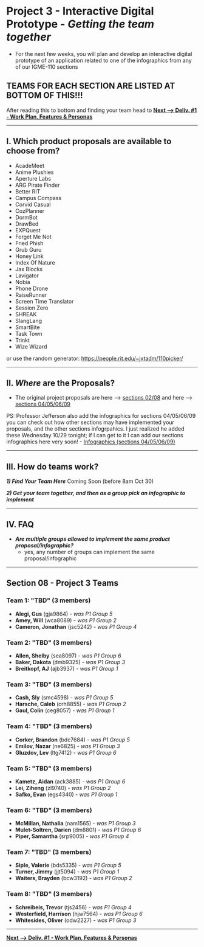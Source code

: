 # Project 3 - Interactive Digital Prototype - *Getting the team together*

- For the next few weeks, you will plan and develop an interactive digital prototype of an application related to one of the infographics from any of our IGME-110 sections

## TEAMS FOR EACH SECTION ARE LISTED AT BOTTOM OF THIS!!!

After reading this to bottom and finding your team head to [**Next --> Deliv. #1 - Work Plan, Features & Personas**](p3-work-plan.md)

---
## I. Which product proposals are available to choose from?

- AcadeMeet
- Anime Plushies
- Aperture Labs
- ARG Pirate Finder
- Better RIT
- Campus Compass
- Corvid Casual
- CozPlanner
- DormBot
- DrawBed
- EXPQuest
- Forget Me Not
- Fried Phish
- Grub Guru
- Honey Link
- Index Of Nature
- Jax Blocks
- Lavigator
- Nobia
- Phone Drone
- RaiseRunner
- Screen Time Translator
- Session Zero
- SHREAK
- SlangLang
- SmartBite
- Task Town
- Trinkt
- Wize Wizard

or use the random generator: https://people.rit.edu/~jxtadm/110picker/

---

## II. *Where* are the Proposals?

- The original project proposals are here --> [sections 02/08](https://github.com/jptweb/IGME-110-Fall-2025/tree/main/documents/app-proposal-finals) and here --> [sections 04/05/06/09](https://github.com/tonethar/IGME-110-Fall-2025/tree/main/documents/_app-proposal-finals)

PS: Professor Jefferson also add the infographics for sections 04/05/06/09 you can check out how other sections may have implemented your proposals, and the other sections infogrpahics. I just realized he added these Wednesday 10/29 tonight; if I can get to it I can add our sections infographics here very soon! - [Infographics (sections 04/05/06/09)](./_infographic-finals/)

---

## III. How do teams work?

***1) Find Your Team Here*** Coming Soon (before 8am Oct 30)

***2) Get your team together, and then as a group pick an infographic to implement***

---

## IV. FAQ

- ***Are multiple groups allowed to implement the same product proposal/infographic?***
  - yes, any number of groups can implement the same proposal/infographic
 
---

## Section 08 - Project 3 Teams

### Team 1: "TBD" (3 members)
- **Alegi, Gus** (gja9864) - *was P1 Group 5*
- **Amey, Will** (wca8089) - *was P1 Group 2*
- **Cameron, Jonathan** (jsc5242) - *was P1 Group 4*

### Team 2: "TBD" (3 members)
- **Allen, Shelby** (sea8097) - *was P1 Group 6*
- **Baker, Dakota** (dmb9325) - *was P1 Group 3*
- **Breitkopf, AJ** (ajb3937) - *was P1 Group 1*

### Team 3: "TBD" (3 members)
- **Cash, Sly** (smc4598) - *was P1 Group 5*
- **Harsche, Caleb** (crh8855) - *was P1 Group 2*
- **Gaul, Colin** (ceg8057) - *was P1 Group 1*

### Team 4: "TBD" (3 members)
- **Corker, Brandon** (bdc7684) - *was P1 Group 5*
- **Emilov, Nazar** (ne6825) - *was P1 Group 3*
- **Gluzdov, Lev** (ltg7412) - *was P1 Group 6*

### Team 5: "TBD" (3 members)
- **Kametz, Aidan** (ack3885) - *was P1 Group 6*
- **Lei, Ziheng** (zl9740) - *was P1 Group 2*
- **Safko, Evan** (egs4340) - *was P1 Group 1*

### Team 6: "TBD" (3 members)
- **McMillan, Nathalia** (nam1565) - *was P1 Group 3*
- **Mulet-Soltren, Darien** (dm8801) - *was P1 Group 6*
- **Piper, Samantha** (srp9005) - *was P1 Group 4*

### Team 7: "TBD" (3 members)
- **Siple, Valerie** (bds5335) - *was P1 Group 5*
- **Turner, Jimmy** (jjt5094) - *was P1 Group 1*
- **Waiters, Brayden** (bcw3192) - *was P1 Group 2*

### Team 8: "TBD" (3 members)
- **Schreibeis, Trevor** (tjs2456) - *was P1 Group 4*
- **Westerfield, Harrison** (hjw7564) - *was P1 Group 6*
- **Whitesides, Oliver** (odw2227) - *was P1 Group 3*

-----
[**Next --> Deliv. #1 - Work Plan, Features & Personas**](p3-work-plan.md)
